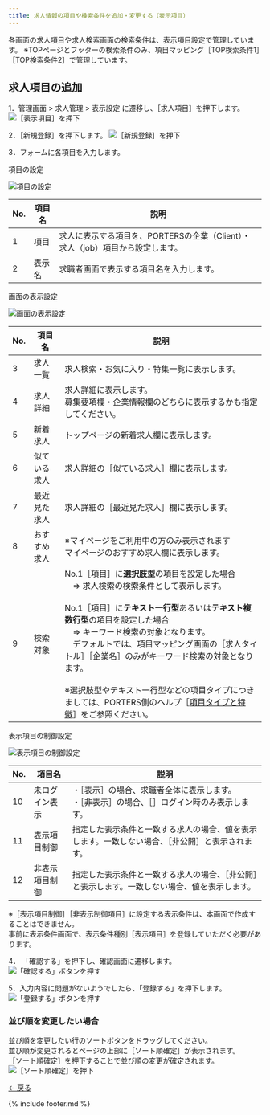 ```yaml
---
title: 求人情報の項目や検索条件を追加・変更する（表示項目）
---
```


各画面の求人項目や求人検索画面の検索条件は、表示項目設定で管理しています。
※TOPページとフッターの検索条件のみ、項目マッピング［TOP検索条件1］［TOP検索条件2］で管理しています。

## 求人項目の追加
1．管理画面 > 求人管理 > 表示設定 に遷移し、［求人項目］を押下します。
![［表示項目］を押下](https://e2info.github.io/hrdeli-docs/manual/img/job_item_transition.png)

2．［新規登録］を押下します。
![［新規登録］を押下](https://e2info.github.io/hrdeli-docs/manual/img/job_item_create.png)

3．フォームに各項目を入力します。

<p class="table_title">項目の設定</p>

![項目の設定](https://e2info.github.io/hrdeli-docs/manual/img/job_item_item-setting.png)

No. | 項目名 | 説明
------------- | ------------- | ------------- |  
1 | 項目 | 求人に表示する項目を、PORTERSの企業（Client）・求人（job）項目から設定します。
2 | 表示名 | 求職者画面で表示する項目名を入力します。

<p class="table_title">画面の表示設定</p>

![画面の表示設定](https://e2info.github.io/hrdeli-docs/manual/img/job_item_area-setting.png)

No. | 項目名 | 説明
------------- | ------------- | ------------- |  
3 | 求人一覧 | 求人検索・お気に入り・特集一覧に表示します。
4 | 求人詳細 | 求人詳細に表示します。<br>募集要項欄・企業情報欄のどちらに表示するかも指定してください。
5 | 新着求人 | トップページの新着求人欄に表示します。
6 | 似ている求人 | 求人詳細の［似ている求人］欄に表示します。
7 | 最近見た求人 | 求人詳細の［最近見た求人］欄に表示します。
8 | おすすめ求人 | ※マイページをご利用中の方のみ表示されます<br>マイページのおすすめ求人欄に表示します。
9 | 検索対象 | No.1［項目］に<strong>選択肢型</strong>の項目を設定した場合<br>　⇒ 求人検索の検索条件として表示します。<br><br>No.1［項目］に<strong>テキスト一行型</strong>あるいは<strong>テキスト複数行型</strong>の項目を設定した場合<br>　⇒ キーワード検索の対象となります。<br>　デフォルトでは、項目マッピング画面の［求人タイトル］［企業名］のみがキーワード検索の対象となります。<br><br>※選択肢型やテキスト一行型などの項目タイプにつきましては、PORTERS側のヘルプ［[項目タイプと特徴](https://hrbc-support.porters.jp/hc/ja/articles/219600708)］をご参照ください。

<p class="table_title">表示項目の制御設定</p>

![表示項目の制御設定](https://e2info.github.io/hrdeli-docs/manual/img/job_item_condition-setting.png)

No. | 項目名 | 説明
------------- | ------------- | ------------- |  
10 | 未ログイン表示 | ・［表示］の場合、求職者全体に表示します。<br>・［非表示］の場合、［］ログイン時のみ表示します。
11 | 表示項目制御 | 指定した表示条件と一致する求人の場合、値を表示します。一致しない場合、［非公開］と表示されます。
12 | 非表示項目制御 | 指定した表示条件と一致する求人の場合、［非公開］と表示します。一致しない場合、値を表示します。

※［表示項目制御］［非表示制御項目］に設定する表示条件は、本画面で作成することはできません。<br>
事前に表示条件画面で、表示条件種別［表示項目］を登録していただく必要があります。

4． 「確認する」を押下し、確認画面に遷移します。<br>
![「確認する」ボタンを押す](https://e2info.github.io/hrdeli-docs/manual/img/common_push-check_with_back-button.png)<br>

5．入力内容に問題がないようでしたら、「登録する」を押下します。<br>
![「登録する」ボタンを押す](https://e2info.github.io/hrdeli-docs/manual/img/common_push-registration-button_with_back-button.png)<br>

### 並び順を変更したい場合
並び順を変更したい行のソートボタンをドラッグしてください。<br>
並び順が変更されるとページの上部に［ソート順確定］が表示されます。<br>
［ソート順確定］を押下することで並び順の変更が確定されます。<br>
![［ソート順確定］を押下](https://e2info.github.io/hrdeli-docs/manual/img/job_item_sort.png)


[← 戻る](https://e2info.github.io/hrdeli-docs/)

{% include footer.md %}
